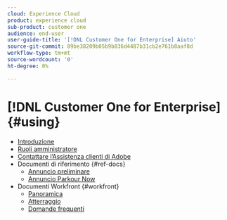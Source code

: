 ```yaml
---
cloud: Experience Cloud
product: experience cloud
sub-product: customer one
audience: end-user
user-guide-title: '[!DNL Customer One for Enterprise] Aiuto'
source-git-commit: 89be38209b05b9b836d4487b31cb2e761b8aaf8d
workflow-type: tm+mt
source-wordcount: '0'
ht-degree: 0%

---
```



# [!DNL Customer One for Enterprise] {#using}

+ [Introduzione](home.md)
+ [Ruoli amministratore](admin-roles.md)
+ [Contattare l’Assistenza clienti di Adobe](customer-care.md)
+ Documenti di riferimento {#ref-docs}
   + [Annuncio preliminare](intro-customer-support.md)
   + [Annuncio Parkour Now](parkour-now.md)
+ Documenti Workfront {#workfront}
   + [Panoramica](overview.md)
   + [Atterraggio](landing.md)
   + [Domande frequenti](faq.md)

